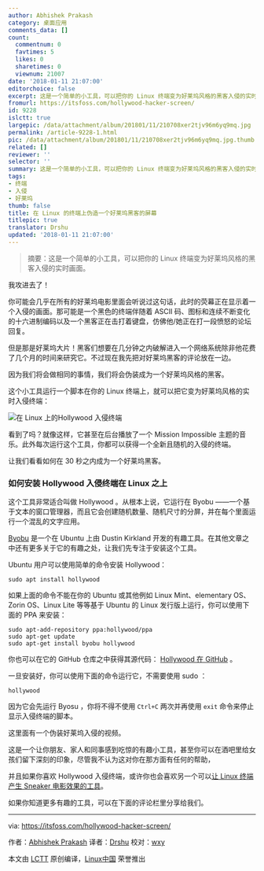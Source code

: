 ```yaml
---
author: Abhishek Prakash
category: 桌面应用
comments_data: []
count:
  commentnum: 0
  favtimes: 5
  likes: 0
  sharetimes: 0
  viewnum: 21007
date: '2018-01-11 21:07:00'
editorchoice: false
excerpt: 这是一个简单的小工具，可以把你的 Linux 终端变为好莱坞风格的黑客入侵的实时画面。
fromurl: https://itsfoss.com/hollywood-hacker-screen/
id: 9228
islctt: true
largepic: /data/attachment/album/201801/11/210708xer2tjv96m6yq9mq.jpg
permalink: /article-9228-1.html
pic: /data/attachment/album/201801/11/210708xer2tjv96m6yq9mq.jpg.thumb.jpg
related: []
reviewer: ''
selector: ''
summary: 这是一个简单的小工具，可以把你的 Linux 终端变为好莱坞风格的黑客入侵的实时画面。
tags:
- 终端
- 入侵
- 好莱坞
thumb: false
title: 在 Linux 的终端上伪造一个好莱坞黑客的屏幕
titlepic: true
translator: Drshu
updated: '2018-01-11 21:07:00'
---
```



> 
> 摘要：这是一个简单的小工具，可以把你的 Linux 终端变为好莱坞风格的黑客入侵的实时画面。
> 
> 
> 


我攻进去了！


你可能会几乎在所有的好莱坞电影里面会听说过这句话，此时的荧幕正在显示着一个入侵的画面。那可能是一个黑色的终端伴随着 ASCII 码、图标和连续不断变化的十六进制编码以及一个黑客正在击打着键盘，仿佛他/她正在打一段愤怒的论坛回复。


但是那是好莱坞大片！黑客们想要在几分钟之内破解进入一个网络系统除非他花费了几个月的时间来研究它。不过现在我先把对好莱坞黑客的评论放在一边。


因为我们将会做相同的事情，我们将会伪装成为一个好莱坞风格的黑客。


这个小工具运行一个脚本在你的 Linux 终端上，就可以把它变为好莱坞风格的实时入侵终端：


![在 Linux 上的Hollywood 入侵终端](/data/attachment/album/201801/11/210708xer2tjv96m6yq9mq.jpg)


看到了吗？就像这样，它甚至在后台播放了一个 Mission Impossible 主题的音乐。此外每次运行这个工具，你都可以获得一个全新且随机的入侵的终端。


让我们看看如何在 30 秒之内成为一个好莱坞黑客。


### 如何安装 Hollywood 入侵终端在 Linux 之上


这个工具非常适合叫做 Hollywood 。从根本上说，它运行在 Byobu ——一个基于文本的窗口管理器，而且它会创建随机数量、随机尺寸的分屏，并在每个里面运行一个混乱的文字应用。


[Byobu](http://byobu.co/) 是一个在 Ubuntu 上由 Dustin Kirkland 开发的有趣工具。在其他文章之中还有更多关于它的有趣之处，让我们先专注于安装这个工具。


Ubuntu 用户可以使用简单的命令安装 Hollywood：



```
sudo apt install hollywood

```

如果上面的命令不能在你的 Ubuntu 或其他例如 Linux Mint、elementary OS、Zorin OS、Linux Lite 等等基于 Ubuntu 的 Linux 发行版上运行，你可以使用下面的 PPA 来安装：



```
sudo apt-add-repository ppa:hollywood/ppa
sudo apt-get update
sudo apt-get install byobu hollywood

```

你也可以在它的 GitHub 仓库之中获得其源代码： [Hollywood 在 GitHub](https://github.com/dustinkirkland/hollywood) 。


一旦安装好，你可以使用下面的命令运行它，不需要使用 sudo ：



```
hollywood

```

因为它会先运行 Byosu ，你将不得不使用 `Ctrl+C` 两次并再使用 `exit` 命令来停止显示入侵终端的脚本。


这里面有一个伪装好莱坞入侵的视频。






这是一个让你朋友、家人和同事感到吃惊的有趣小工具，甚至你可以在酒吧里给女孩们留下深刻的印象，尽管我不认为这对你在那方面有任何的帮助，


并且如果你喜欢 Hollywood 入侵终端，或许你也会喜欢另一个可以[让 Linux 终端产生 Sneaker 电影效果的工具](https://itsfoss.com/sneakers-movie-effect-linux/)。


如果你知道更多有趣的工具，可以在下面的评论栏里分享给我们。




---


via: <https://itsfoss.com/hollywood-hacker-screen/>


作者：[Abhishek Prakash](https://itsfoss.com/author/abhishek/) 译者：[Drshu](https://github.com/Drshu) 校对：[wxy](https://github.com/wxy)


本文由 [LCTT](https://github.com/LCTT/TranslateProject) 原创编译，[Linux中国](https://linux.cn/) 荣誉推出